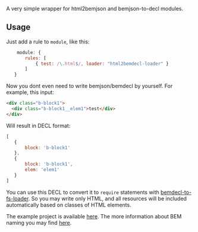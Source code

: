 A very simple wrapper for html2bemjson and bemjson-to-decl modules.

## Usage
Just add a rule to `module`, like this:

 ```javascript
     module: {
        rules: [
            { test: /\.html$/, loader: "html2bemdecl-loader" }
        ]
    }
   ```
Now you dont even need to write bemjson/bemdecl by yourself. For example, this input:

```html
<div class="b-block1">
  <div class="b-block1__elem1">test</div>
</div>
 ```
 
 Will result in DECL format:
 ```javascript
 [
    {
        block: 'b-block1'
    },
    {
        block: 'b-block1',
        elem: 'elem1'
    }
]
```

You can use this DECL to convert it to `require` statements with [bemdecl-to-fs-loader](https://www.npmjs.com/package/bemdecl-to-fs-loader). So you may write only HTML, and all resources will be included automatically based on classes of HTML elements. 

The example project is available [here](https://github.com/ortophius/html-webpack-example).
The more information about BEM naming you may find [here](https://bem.info/methodology/naming-convention/).
